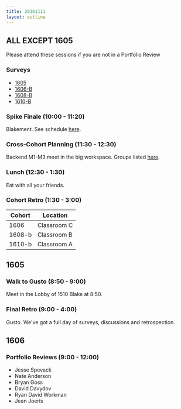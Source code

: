 ```yaml
---
title: 20161111
layout: outline
---
```



## ALL EXCEPT 1605

Please attend these sessions if you are not in a Portfolio Review

### Surveys
* [1605]()
* [1606-B](https://goo.gl/forms/ew5U5u2iB7Cf1AeC3)
* [1608-B]()
* [1610-B]()

### Spike Finale (10:00 - 11:20)
Blakement. See schedule [here](https://docs.google.com/document/d/16GOvVXm9UQSq0zsh_z9nFPEfRE9huS0gIi53EAa0sTI/edit).


### Cross-Cohort Planning (11:30 - 12:30)
Backend M1-M3 meet in the big workspace. Groups listed [here](https://github.com/turingschool/interdisciplinary-planning/blob/master/groups/11112016.markdown).


### Lunch (12:30 - 1:30)
Eat with all your friends.


### Cohort Retro (1:30 - 3:00)
| Cohort | Location |
| ------ | -------- |
| 1606   | Classroom C |
| 1608-b | Classroom B |
| 1610-b | Classroom A |


## 1605

### Walk to Gusto (8:50 - 9:00)

Meet in the Lobby of 1510 Blake at 8:50.

### Final Retro (9:00 - 4:00)

Gusto. We've got a full day of surveys, discussions and retrospection.


## 1606

### Portfolio Reviews (9:00 - 12:00)

* Jesse Spevack
* Nate Anderson
* Bryan Goss
* David Davydov
* Ryan David Workman
* Jean Joeris
